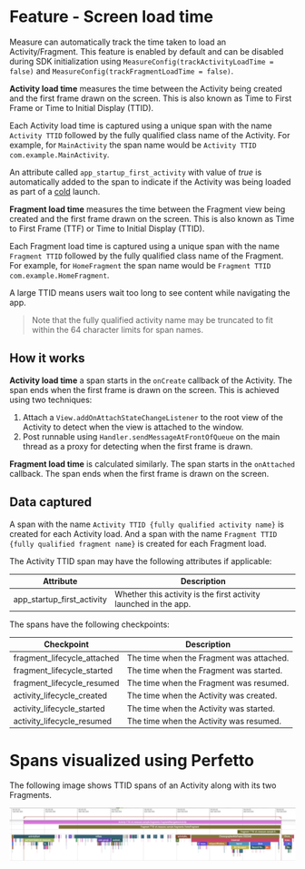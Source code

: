 # Feature - Screen load time

Measure can automatically track the time taken to load an Activity/Fragment.
This feature is enabled by default and can be disabled during SDK initialization
using `MeasureConfig(trackActivityLoadTime = false)` and `MeasureConfig(trackFragmentLoadTime = false)`.

**Activity load time** measures the time between the Activity being created and the first
frame drawn on the screen. This is also known as Time to First Frame or
Time to Initial Display (TTID).

Each Activity load time is captured using a unique span with the name `Activity TTID` followed
by the fully qualified class name of the Activity. For example, for `MainActivity` the span
name would be `Activity TTID com.example.MainActivity`.

An attribute called `app_startup_first_activity` with value of _true_ is automatically added to the span to indicate
if the Activity was being loaded as part of a [cold](feature_app_launch.md#cold-launch) launch.

**Fragment load time** measures the time between the Fragment view being created and the
first frame drawn on the screen.
This is also known as Time to First Frame (TTF) or Time to Initial Display (TTID).

Each Fragment load time is captured using a unique span with the name `Fragment TTID` followed
by the fully qualified class name of the Fragment. For example, for `HomeFragment` the span
name would be `Fragment TTID com.example.HomeFragment`.

A large TTID means users wait too long to see content while navigating the app.

> Note that the fully qualified activity name may be truncated to fit within the 64 character limits for span names.

## How it works

**Activity load time** a span starts in the `onCreate` callback of the Activity. The span ends
when the first frame is drawn on the screen. This is achieved using two techniques:

1. Attach a `View.addOnAttachStateChangeListener` to the root view of the Activity to detect when the view is
   attached to the window.
2. Post runnable using `Handler.sendMessageAtFrontOfQueue` on the main thread as a proxy for detecting when the
   first frame is drawn.

**Fragment load time** is calculated similarly. The span starts in the `onAttached` callback. The span ends when
the first frame is drawn on the screen.

## Data captured

A span with the name `Activity TTID {fully qualified activity name}` is created for each Activity load. And a
span with the name `Fragment TTID {fully qualified fragment name}` is created for each Fragment load.

The Activity TTID span may have the following attributes if applicable:

| Attribute                  | Description                                                      |
|----------------------------|------------------------------------------------------------------|
| app_startup_first_activity | Whether this activity is the first activity launched in the app. |

The spans have the following checkpoints:

| Checkpoint                  | Description                              |
|-----------------------------|------------------------------------------|
| fragment_lifecycle_attached | The time when the Fragment was attached. |
| fragment_lifecycle_started  | The time when the Fragment was started.  |
| fragment_lifecycle_resumed  | The time when the Fragment was resumed.  |
| activity_lifecycle_created  | The time when the Activity was created.  |
| activity_lifecycle_started  | The time when the Activity was started.  |
| activity_lifecycle_resumed  | The time when the Activity was resumed.  |

# Spans visualized using Perfetto

The following image shows TTID spans of an Activity along with its two Fragments.

![screen-load-span.png](../images/screenLoadSpan.png)